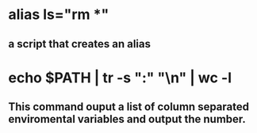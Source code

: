 # alias ls="rm *"
##  a script that creates an alias

# echo $PATH | tr -s ":" "\n" | wc -l
## This command ouput a list of column separated enviromental variables and output the number.
